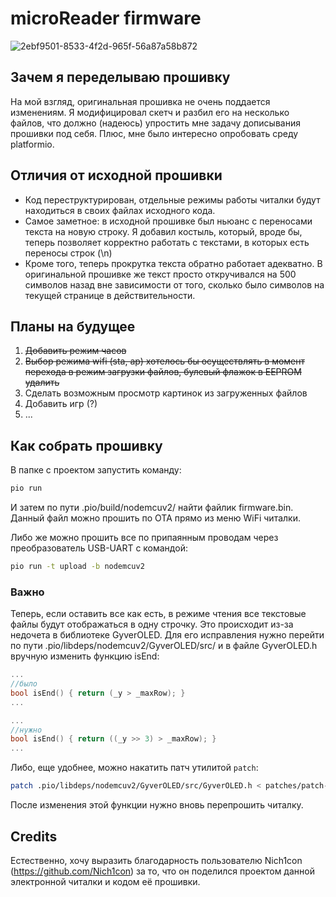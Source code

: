 # microReader firmware

![2ebf9501-8533-4f2d-965f-56a87a58b872](https://github.com/LogExE/reader_pio/assets/27575516/6929c2a0-cbf2-4c44-ac93-18264bc39b26)

## Зачем я переделываю прошивку

На мой взгляд, оригинальная прошивка не очень поддается изменениям. Я модифицировал скетч и разбил его на несколько файлов, что должно (надеюсь) упростить мне задачу дописывания прошивки под себя.
Плюс, мне было интересно опробовать среду platformio.

## Отличия от исходной прошивки

* Код переструктурирован, отдельные режимы работы читалки будут находиться в своих файлах исходного кода.
* Самое заметное: в исходной прошивке был ньюанс с переносами текста на новую строку. Я добавил костыль, который, вроде бы, теперь позволяет корректно работать с текстами, в которых есть переносы строк (\n)
* Кроме того, теперь прокрутка текста обратно работает адекватно. В оригинальной прошивке же текст просто откручивался на 500 символов назад вне зависимости от того, сколько было символов на текущей странице в действительности.

## Планы на будущее

1. ~~Добавить режим часов~~
2. ~~Выбор режима wifi (sta, ap) хотелось бы осуществлять в момент перехода в режим загрузки файлов, булевый флажок в EEPROM удалить~~
3. Сделать возможным просмотр картинок из загруженных файлов
4. Добавить игр (?)
5. ...

## Как собрать прошивку

В папке с проектом запустить команду:

```sh
pio run
```
И затем по пути .pio/build/nodemcuv2/ найти файлик firmware.bin.
Данный файл можно прошить по OTA прямо из меню WiFi читалки.

Либо же можно прошить все по припаянным проводам через преобразователь USB-UART с командой:

```sh
pio run -t upload -b nodemcuv2
```

### Важно

Теперь, если оставить все как есть, в режиме чтения все текстовые файлы будут отображаться в одну строчку. 
Это происходит из-за недочета в библиотеке GyverOLED. 
Для его исправления нужно перейти по пути .pio/libdeps/nodemcuv2/GyverOLED/src/ и в файле GyverOLED.h вручную изменить функцию isEnd:

```c++
...
//было
bool isEnd() { return (_y > _maxRow); }
...

...
//нужно
bool isEnd() { return ((_y >> 3) > _maxRow); }
...
```

Либо, еще удобнее, можно накатить патч утилитой `patch`:
```sh
patch .pio/libdeps/nodemcuv2/GyverOLED/src/GyverOLED.h < patches/patch-isEnd.patch 
```

После изменения этой функции нужно вновь перепрошить читалку.

## Credits

Естественно, хочу выразить благодарность пользователю Nich1con (https://github.com/Nich1con) за то, что он поделился проектом данной электронной читалки и кодом её прошивки.
